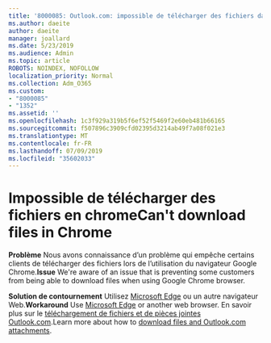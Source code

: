 ```yaml
---
title: '8000085: Outlook.com: impossible de télécharger des fichiers dans un chrome'
ms.author: daeite
author: daeite
manager: joallard
ms.date: 5/23/2019
ms.audience: Admin
ms.topic: article
ROBOTS: NOINDEX, NOFOLLOW
localization_priority: Normal
ms.collection: Adm_O365
ms.custom:
- "8000085"
- "1352"
ms.assetid: ''
ms.openlocfilehash: 1c3f929a319b5f6ef52f5469f2e60eb481b66165
ms.sourcegitcommit: f507896c3909cfd02395d3214ab49f7a08f021e3
ms.translationtype: MT
ms.contentlocale: fr-FR
ms.lasthandoff: 07/09/2019
ms.locfileid: "35602033"
---
```

# <a name="cant-download-files-in-chrome"></a><span data-ttu-id="502df-102">Impossible de télécharger des fichiers en chrome</span><span class="sxs-lookup"><span data-stu-id="502df-102">Can't download files in Chrome</span></span>

<span data-ttu-id="502df-103">**Problème** Nous avons connaissance d’un problème qui empêche certains clients de télécharger des fichiers lors de l’utilisation du navigateur Google Chrome.</span><span class="sxs-lookup"><span data-stu-id="502df-103">**Issue** We're aware of an issue that is preventing some customers from being able to download files when using Google Chrome browser.</span></span> 

<span data-ttu-id="502df-104">**Solution de contournement** Utilisez [Microsoft Edge](https://www.microsoft.com/en-gb/windows/microsoft-edge) ou un autre navigateur Web.</span><span class="sxs-lookup"><span data-stu-id="502df-104">**Workaround** Use [Microsoft Edge](https://www.microsoft.com/en-gb/windows/microsoft-edge) or another web browser.</span></span>
<span data-ttu-id="502df-105">En savoir plus sur le [téléchargement de fichiers et de pièces jointes Outlook.com](https://support.office.com/article/8d7c1ea7-4e5f-44ce-bb6e-c5fcc92ba9ab?wt.mc_id=Office_Outlook_com_Alchemy).</span><span class="sxs-lookup"><span data-stu-id="502df-105">Learn more about how to [download files and Outlook.com attachments](https://support.office.com/article/8d7c1ea7-4e5f-44ce-bb6e-c5fcc92ba9ab?wt.mc_id=Office_Outlook_com_Alchemy).</span></span>

